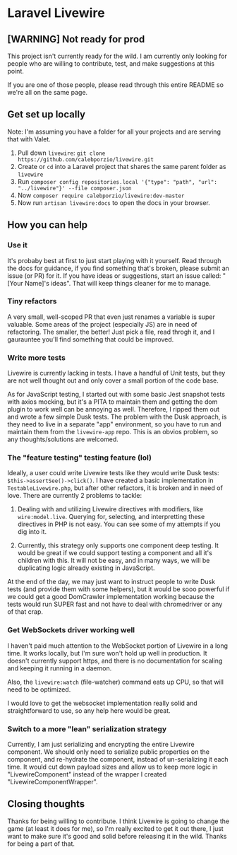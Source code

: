 # Laravel Livewire

## [WARNING] Not ready for prod

This project isn't currently ready for the wild. I am currently only looking for people who are willing to contribute, test, and make suggestions at this point.

If you are one of those people, please read through this entire README so we're all on the same page.

## Get set up locally

Note: I'm assuming you have a folder for all your projects and are serving that with Valet.

1. Pull down `livewire`: `git clone https://github.com/calebporzio/livewire.git`
2. Create or `cd` into a Laravel project that shares the same parent folder as `livewire`
3. Run `composer config repositories.local '{"type": "path", "url": "../livewire"}' --file composer.json`
4. Now `composer require calebporzio/livewire:dev-master`
5. Now run `artisan livewire:docs` to open the docs in your browser.

## How you can help

### Use it
It's probaby best at first to just start playing with it yourself. Read through the docs for guidance, if you find something that's broken, please submit an issue (or PR) for it. If you have ideas or suggestions, start an issue called: "[Your Name]'s ideas". That will keep things cleaner for me to manage.

### Tiny refactors
A very small, well-scoped PR that even just renames a variable is super valuable. Some areas of the project (especially JS) are in need of refactoring. The smaller, the better! Just pick a file, read throgh it, and I gaurauntee you'll find something that could be improved.

### Write more tests
Livewire is currently lacking in tests. I have a handful of Unit tests, but they are not well thought out and only cover a small portion of the code base.

As for JavaScript testing, I started out with some basic Jest snapshot tests with axios mocking, but it's a PITA to maintain them and getting the dom plugin to work well can be annoying as well. Therefore, I ripped them out and wrote a few simple Dusk tests. The problem with the Dusk approach, is they need to live in a separate "app" environment, so you have to run and maintain them from the `livewire-app` repo. This is an obvios problem, so any thoughts/solutions are welcomed.

### The "feature testing" testing feature (lol)
Ideally, a user could write Livewire tests like they would write Dusk tests: `$this->assertSee()->click()`. I have created a basic implementation in `TestableLivewire.php`, but after other refactors, it is broken and in need of love. There are currently 2 problems to tackle:

1) Dealing with and utilizing Livewire directives with modifiers, like `wire:model.live`. Querying for, selecting, and interpretting these directives in PHP is not easy. You can see some of my attempts if you dig into it.

2) Currently, this strategy only supports one component deep testing. It would be great if we could support testing a component and all it's children with this. It will not be easy, and in many ways, we will be duplicating logic already existing in JavaScript.

At the end of the day, we may just want to instruct people to write Dusk tests (and provide them with some helpers), but it would be sooo powerful if we could get a good DomCrawler implementation working because the tests would run SUPER fast and not have to deal with chromedriver or any of that crap.

### Get WebSockets driver working well
I haven't paid much attention to the WebSocket portion of Livewire in a long time. It works locally, but I'm sure won't hold up well in production. It doesn't currently support https, and there is no documentation for scaling and keeping it running in a daemon.

Also, the `livewire:watch` (file-watcher) command eats up CPU, so that will need to be optimized.

I would love to get the websocket implementation really solid and straightforward to use, so any help here would be great.

### Switch to a more "lean" serialization strategy
Currently, I am just serializing and encrypting the entire Livewire component. We should only need to serialize public properties on the component, and re-hydrate the component, instead of un-serializing it each time. It would cut down payload sizes and allow us to keep more logic in "LivewireComponent" instead of the wrapper I created "LivewireComponentWrapper".

## Closing thoughts
Thanks for being willing to contribute. I think Livewire is going to change the game (at least it does for me), so I'm really excited to get it out there, I just want to make sure it's good and solid before releasing it in the wild. Thanks for being a part of that.
